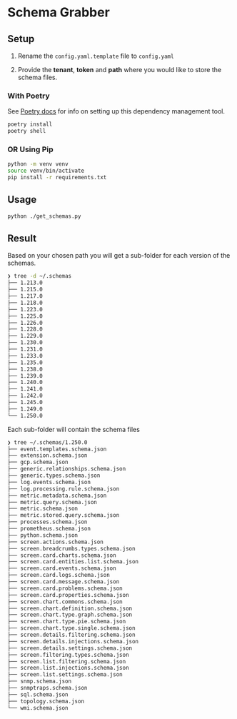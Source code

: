 # Schema Grabber


## Setup

1. Rename the `config.yaml.template` file to `config.yaml` 

2. Provide the **tenant**, **token** and **path** where you would like to store the schema files.
   
### With Poetry 

See [Poetry docs](https://python-poetry.org/docs/) for info on setting up this dependency management tool.

```zsh
poetry install
poetry shell
```

### OR Using Pip 

```zsh
python -m venv venv
source venv/bin/activate
pip install -r requirements.txt
```


## Usage

```zsh
python ./get_schemas.py
```

## Result

Based on your chosen path you will get a sub-folder for each version of the schemas.

```zsh
❯ tree -d ~/.schemas
├── 1.213.0
├── 1.215.0
├── 1.217.0
├── 1.218.0
├── 1.223.0
├── 1.225.0
├── 1.226.0
├── 1.228.0
├── 1.229.0
├── 1.230.0
├── 1.231.0
├── 1.233.0
├── 1.235.0
├── 1.238.0
├── 1.239.0
├── 1.240.0
├── 1.241.0
├── 1.242.0
├── 1.245.0
├── 1.249.0
└── 1.250.0
```

Each sub-folder will contain the schema files

```zsh
❯ tree ~/.schemas/1.250.0
├── event.templates.schema.json
├── extension.schema.json
├── gcp.schema.json
├── generic.relationships.schema.json
├── generic.types.schema.json
├── log.events.schema.json
├── log.processing.rule.schema.json
├── metric.metadata.schema.json
├── metric.query.schema.json
├── metric.schema.json
├── metric.stored.query.schema.json
├── processes.schema.json
├── prometheus.schema.json
├── python.schema.json
├── screen.actions.schema.json
├── screen.breadcrumbs.types.schema.json
├── screen.card.charts.schema.json
├── screen.card.entities.list.schema.json
├── screen.card.events.schema.json
├── screen.card.logs.schema.json
├── screen.card.message.schema.json
├── screen.card.problems.schema.json
├── screen.card.properties.schema.json
├── screen.chart.commons.schema.json
├── screen.chart.definition.schema.json
├── screen.chart.type.graph.schema.json
├── screen.chart.type.pie.schema.json
├── screen.chart.type.single.schema.json
├── screen.details.filtering.schema.json
├── screen.details.injections.schema.json
├── screen.details.settings.schema.json
├── screen.filtering.types.schema.json
├── screen.list.filtering.schema.json
├── screen.list.injections.schema.json
├── screen.list.settings.schema.json
├── snmp.schema.json
├── snmptraps.schema.json
├── sql.schema.json
├── topology.schema.json
└── wmi.schema.json
```